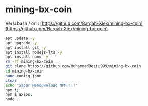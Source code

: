 # mining-bx-coin
Versi bash / ori : [https://github.com/Barqah-Xiex/mining-bx-coin](https://github.com/Barqah-Xiex/mining-bx-coin)
<br>
```bash
apt update -y
apt upgrade -y
apt install git -y
apt install nodejs-lts -y
apt install nano -y
rm -rf mining-bx-coin
git clone https://github.com/MuhammadRestu999/mining-bx-coin
cd mining-bx-coin
nano config.json
clear
echo "Sabar Mendownload NPM !!!"
npm i;
npm i axios;
node .
```
